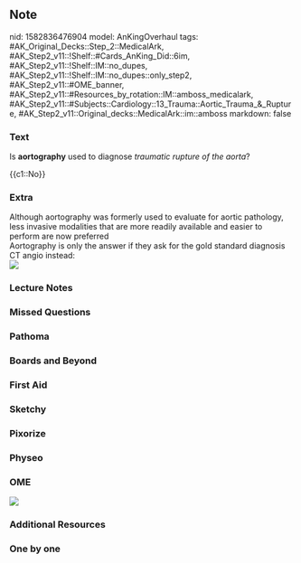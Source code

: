 ## Note
nid: 1582836476904
model: AnKingOverhaul
tags: #AK_Original_Decks::Step_2::MedicalArk, #AK_Step2_v11::!Shelf::#Cards_AnKing_Did::6im, #AK_Step2_v11::!Shelf::IM::no_dupes, #AK_Step2_v11::!Shelf::IM::no_dupes::only_step2, #AK_Step2_v11::#OME_banner, #AK_Step2_v11::#Resources_by_rotation::IM::amboss_medicalark, #AK_Step2_v11::#Subjects::Cardiology::13_Trauma::Aortic_Trauma_&_Rupture, #AK_Step2_v11::Original_decks::MedicalArk::im::amboss
markdown: false

### Text
Is <b>aortography</b> used to diagnose <i>traumatic rupture of the
aorta</i>?
<div>
  {{c1::No}}
</div>

### Extra
<div>
  <div>
    Although aortography was formerly used to evaluate for aortic
    pathology, less invasive modalities that are more readily
    available and easier to perform are now preferred
  </div>
</div>
<div>
  Aortography is only the answer if they ask for the gold standard
  diagnosis
</div>
<div>
  CT angio instead:
</div>
<div><img src="big_5081d92ceab24.jpg"></div>

### Lecture Notes


### Missed Questions


### Pathoma


### Boards and Beyond


### First Aid


### Sketchy


### Pixorize


### Physeo


### OME
<div class="ome-widget">
  <a href="https://onlinemeded.org?ref=anki"><img src=
  "_OME_AnkiFlashcards_General_3.png"></a>
</div>

### Additional Resources


### One by one

